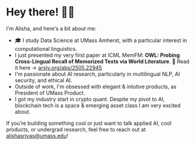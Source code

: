 # Hey there! 👋🏽

I'm Alisha, and here's a bit about me:

- 🎓 I study Data Science at UMass Amherst, with a particular interest in computational linguistics.
- I just presented my very first paper at ICML MemFM:
 **OWL: Probing Cross-Lingual Recall of Memorized Texts via World Literature**. 📖 Read it here → [arxiv.org/abs/2505.22945](https://arxiv.org/abs/2505.22945)
- I'm passionate about AI research, particularly in multilingual NLP, AI security, and ethical AI.
- Outside of work, I'm obsessed with elegant & intutive products, as President of UMass Product.
- I got my industry start in crypto quant. Despite my pivot to AI, blockchain tech is a space & emerging asset class I am very excited about. 

If you’re building something cool or just want to talk applied AI, cool products, or undergrad research, feel free to reach out at alishasrivas@umass.edu!
